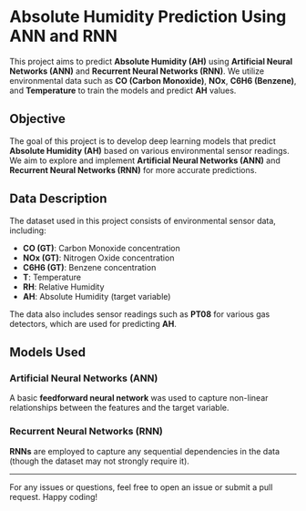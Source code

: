 # **Absolute Humidity Prediction Using ANN and RNN**

This project aims to predict **Absolute Humidity (AH)** using **Artificial Neural Networks (ANN)** and **Recurrent Neural Networks (RNN)**. We utilize environmental data such as **CO (Carbon Monoxide)**, **NOx**, **C6H6 (Benzene)**, and **Temperature** to train the models and predict **AH** values.

## **Objective**
The goal of this project is to develop deep learning models that predict **Absolute Humidity (AH)** based on various environmental sensor readings. We aim to explore and implement **Artificial Neural Networks (ANN)** and **Recurrent Neural Networks (RNN)** for more accurate predictions.

## **Data Description**
The dataset used in this project consists of environmental sensor data, including:

- **CO (GT)**: Carbon Monoxide concentration
- **NOx (GT)**: Nitrogen Oxide concentration
- **C6H6 (GT)**: Benzene concentration
- **T**: Temperature
- **RH**: Relative Humidity
- **AH**: Absolute Humidity (target variable)

The data also includes sensor readings such as **PT08** for various gas detectors, which are used for predicting **AH**.

## **Models Used**

### **Artificial Neural Networks (ANN)**
A basic **feedforward neural network** was used to capture non-linear relationships between the features and the target variable.

### **Recurrent Neural Networks (RNN)**
**RNNs** are employed to capture any sequential dependencies in the data (though the dataset may not strongly require it).

---

For any issues or questions, feel free to open an issue or submit a pull request. Happy coding!

